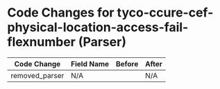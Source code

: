 # Code Changes for tyco-ccure-cef-physical-location-access-fail-flexnumber (Parser)

| Code Change | Field Name | Before | After |
|-------------|------------|--------|-------|
| removed_parser | N/A |  | N/A |